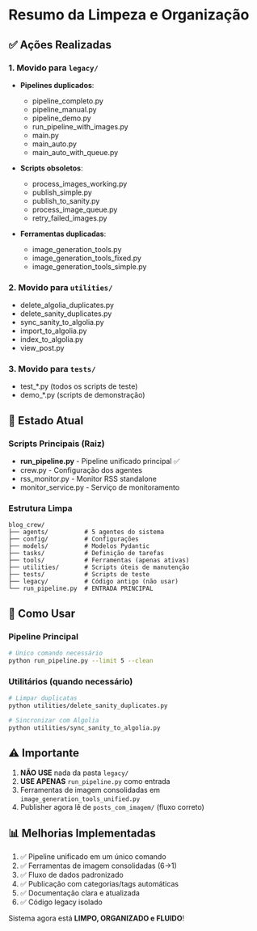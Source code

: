 # Resumo da Limpeza e Organização

## ✅ Ações Realizadas

### 1. Movido para `legacy/`
- **Pipelines duplicados**: 
  - pipeline_completo.py
  - pipeline_manual.py
  - pipeline_demo.py
  - run_pipeline_with_images.py
  - main.py
  - main_auto.py
  - main_auto_with_queue.py
  
- **Scripts obsoletos**:
  - process_images_working.py
  - publish_simple.py
  - publish_to_sanity.py
  - process_image_queue.py
  - retry_failed_images.py
  
- **Ferramentas duplicadas**:
  - image_generation_tools.py
  - image_generation_tools_fixed.py
  - image_generation_tools_simple.py

### 2. Movido para `utilities/`
- delete_algolia_duplicates.py
- delete_sanity_duplicates.py
- sync_sanity_to_algolia.py
- import_to_algolia.py
- index_to_algolia.py
- view_post.py

### 3. Movido para `tests/`
- test_*.py (todos os scripts de teste)
- demo_*.py (scripts de demonstração)

## 🎯 Estado Atual

### Scripts Principais (Raiz)
- **run_pipeline.py** - Pipeline unificado principal ✅
- crew.py - Configuração dos agentes
- rss_monitor.py - Monitor RSS standalone
- monitor_service.py - Serviço de monitoramento

### Estrutura Limpa
```
blog_crew/
├── agents/          # 5 agentes do sistema
├── config/          # Configurações
├── models/          # Modelos Pydantic
├── tasks/           # Definição de tarefas
├── tools/           # Ferramentas (apenas ativas)
├── utilities/       # Scripts úteis de manutenção
├── tests/           # Scripts de teste
├── legacy/          # Código antigo (não usar)
└── run_pipeline.py  # ENTRADA PRINCIPAL
```

## 🚀 Como Usar

### Pipeline Principal
```bash
# Único comando necessário
python run_pipeline.py --limit 5 --clean
```

### Utilitários (quando necessário)
```bash
# Limpar duplicatas
python utilities/delete_sanity_duplicates.py

# Sincronizar com Algolia
python utilities/sync_sanity_to_algolia.py
```

## ⚠️ Importante

1. **NÃO USE** nada da pasta `legacy/`
2. **USE APENAS** `run_pipeline.py` como entrada
3. Ferramentas de imagem consolidadas em `image_generation_tools_unified.py`
4. Publisher agora lê de `posts_com_imagem/` (fluxo correto)

## 📊 Melhorias Implementadas

1. ✅ Pipeline unificado em um único comando
2. ✅ Ferramentas de imagem consolidadas (6→1)
3. ✅ Fluxo de dados padronizado
4. ✅ Publicação com categorias/tags automáticas
5. ✅ Documentação clara e atualizada
6. ✅ Código legacy isolado

Sistema agora está **LIMPO, ORGANIZADO e FLUIDO**!